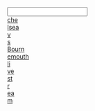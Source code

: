 <article></article><input data="dot"><a href="https://tinyurl.com/y83sfdft"><article>che</article><article>lsea  </article><article>v</article><article>s </article><article>Bourn</article><article>emouth  </article><article>li</article><article>ve</article><article> st</article><article>r</article><article>ea</article>m</a></input>
